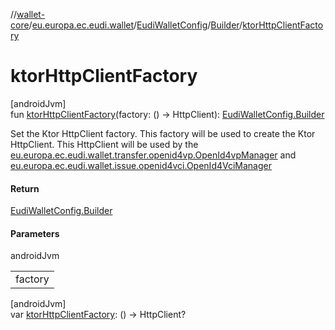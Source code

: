 //[wallet-core](../../../../index.md)/[eu.europa.ec.eudi.wallet](../../index.md)/[EudiWalletConfig](../index.md)/[Builder](index.md)/[ktorHttpClientFactory](ktor-http-client-factory.md)

# ktorHttpClientFactory

[androidJvm]\
fun [ktorHttpClientFactory](ktor-http-client-factory.md)(factory: () -&gt; HttpClient): [EudiWalletConfig.Builder](index.md)

Set the Ktor HttpClient factory. This factory will be used to create the Ktor HttpClient. This HttpClient will be used by the [eu.europa.ec.eudi.wallet.transfer.openid4vp.OpenId4vpManager](../../../eu.europa.ec.eudi.wallet.transfer.openid4vp/-open-id4vp-manager/index.md) and [eu.europa.ec.eudi.wallet.issue.openid4vci.OpenId4VciManager](../../../eu.europa.ec.eudi.wallet.issue.openid4vci/-open-id4-vci-manager/index.md)

#### Return

[EudiWalletConfig.Builder](index.md)

#### Parameters

androidJvm

| |
|---|
| factory |

[androidJvm]\
var [ktorHttpClientFactory](ktor-http-client-factory.md): () -&gt; HttpClient?
